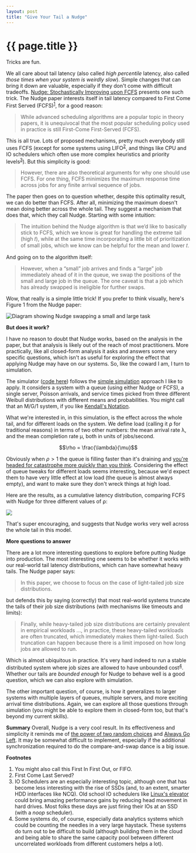 ```yaml
---
layout: post
title: "Give Your Tail a Nudge"
---
```


{{ page.title }}
================

<p class="meta">Tricks are fun.</p>


<script>
  MathJax = {
    tex: {inlineMath: [['$', '$'], ['\\(', '\\)']]}
  };
</script>
<script id="MathJax-script" async src="https://cdn.jsdelivr.net/npm/mathjax@3/es5/tex-mml-chtml.js"></script>


We all care about tail latency (also called *high percentile* latency, also called *those times when your system is weirdly slow*). Simple changes that can bring it down are valuable, especially if they don't come with difficult tradeoffs. [Nudge: Stochastically Improving upon FCFS](https://arxiv.org/pdf/2106.01492.pdf) presents one such trick. The Nudge paper interests itself in tail latency compared to First Come First Served (FCFS)<sup>[1](#foot1)</sup>, for a good reason:

> While advanced scheduling algorithms are a popular topic in theory papers, it is unequivocal that the most popular scheduling policy used in practice is still First-Come First-Served (FCFS).

This is all true. Lots of proposed mechanisms, pretty much everybody still uses FCFS (except for some systems using LIFO<sup>[2](#foot2)</sup>, and things like CPU and IO schedulers which often use more complex heuristics and priority levels<sup>[3](#foot3)</sup>). But this simplicity is good:

> However, there are also theoretical arguments for why one should use FCFS. For one thing, FCFS minimizes the maximum response time across jobs for any finite arrival sequence of jobs.

The paper then goes on to question whether, despite this optimality result, we can do better than FCFS. After all, minimizing the maximum doesn't mean doing better across the whole tail. They suggest a mechanism that does that, which they call Nudge. Starting with some intuition:

> The intuition behind the Nudge algorithm is that we’d like to basically stick to FCFS, which we know is great for handling the extreme tail (high 𝑡), while at the same time incorporating a little bit of prioritization of small jobs, which we know can be helpful for the mean and lower 𝑡.

And going on to the algorithm itself:

> However, when a “small” job arrives and finds a “large” job immediately ahead of it in the queue, we swap the positions of the small and large job in the queue. The one caveat is that a job which has already swapped is ineligible for further swaps.

Wow, that really is a simple little trick! If you prefer to think visually, here's Figure 1 from the Nudge paper:

![Diagram showing Nudge swapping a small and large task](/blog/images/nudge_figure_1.png)

**But does it work?**

I have no reason to doubt that Nudge works, based on the analysis in the paper, but that analysis is likely out of the reach of most practitioners. More practically, like all closed-form analysis it asks and answers some very specific questions, which isn't as useful for exploring the effect that applying Nudge may have on our systems. So, like the coward I am, I turn to simulation.

The simulator ([code here](https://github.com/mbrooker/simulator_example/blob/main/nudge/nudge.py)) follows the [simple simulation](https://brooker.co.za/blog/2022/04/11/simulation.html) approach I like to apply. It considers a system with a queue (using either Nudge or FCFS), a single server, Poisson arrivals, and service times picked from three different Weibull distributions with different means and probabilities. You might call that an M/G/1 system, if you like [Kendall's Notation](https://en.wikipedia.org/wiki/Kendall%27s_notation).

What we're interested in, in this simulation, is the effect across the whole tail, and for different loads on the system. We define load (calling it ⍴ for traditional reasons) in terms of two other numbers: the mean arrival rate λ, and the mean completion rate μ, both in units of jobs/second.

$$\rho = \frac{\lambda}{\mu}$$

Obviously when $\rho > 1$ the queue is filling faster than it's draining and [you're headed for catastrophe more quickly than you think](https://brooker.co.za/blog/2021/08/05/utilization.html). Considering the effect of queue tweaks for different loads seems interesting, because we'd expect them to have very little effect at low load (the queue is almost always empty), and want to make sure they don't wreck things at high load.

Here are the results, as a cumulative latency distribution, comparing FCFS with Nudge for three different values of ⍴:

![](/blog/images/nudge_ecdf.png)

That's super encouraging, and suggests that Nudge works very well across the whole tail in this model.

**More questions to answer**

There are a lot more interesting questions to explore before putting Nudge into production. The most interesting one seems to be whether it works with our real-world tail latency distributions, which can have somewhat heavy tails. The Nudge paper says:

> In this paper, we choose to focus on the case of light-tailed job size distributions.

but defends this by saying (correctly) that most real-world systems truncate the tails of their job size distributions (with mechanisms like timeouts and limits):

> Finally, while heavy-tailed job size distributions are certainly prevalent in empirical workloads ..., in practice, these heavy-tailed workloads are often truncated, which immediately makes them light-tailed. Such truncation can happen because there is a limit imposed on how long jobs are allowed to run.

Which is almost ubiquitous in practice. It's very hard indeed to run a stable distributed system where job sizes are allowed to have unbounded cost<sup>[4](#foot4)</sup>. Whether our tails are *bounded enough* for Nudge to behave well is a good question, which we can also explore with simulation.

The other important question, of course, is how it generalizes to larger systems with multiple layers of queues, multiple servers, and more exciting arrival time distributions. Again, we can explore all those questions through simulation (you might be able to explore them in closed-form too, but that's beyond my current skills).

**Summary**
Overall, Nudge is a very cool result. In its effectiveness and simplicity it reminds me of [the power of two random choices](https://brooker.co.za/blog/2012/01/17/two-random.html) and [Always Go Left](https://dl.acm.org/doi/10.1145/792538.792546). It may be somewhat difficult to implement, especially if the additional synchronization required to do the compare-and-swap dance is a big issue.

**Footnotes**

1. <a name="foot1"></a> You might also call this First In First Out, or FIFO.
2. <a name="foot2"></a> First Come Last Served?
3. <a name="foot3"></a> IO Schedulers are an especially interesting topic, although one that has become less interesting with the rise of SSDs (and, to an extent, smarter HDD interfaces like NCQ). Old school IO schedulers like [Linux's elevator](https://github.com/torvalds/linux/blob/master/block/elevator.c) could bring amazing performance gains by reducing head movement in hard drives. Most folks these days are just firing their IOs at an SSD (with a *noop* scheduler).
4. <a name="foot4"></a> Some systems do, of course, especially data analytics systems which could be counting the needles in a very large haystack. These systems do turn out to be difficult to build (although building them in the cloud and being able to share the same capacity pool between different uncorrelated workloads from different customers helps a lot).


